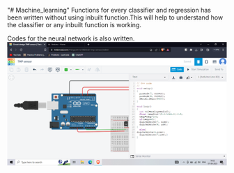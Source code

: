 "# Machine_learning" 
Functions for every classifier and regression has been written without using inbuilt function.This will help to understand how the classifier or any inbuilt function is working.

Codes for the neural network is also written.
![Alt text](https://raw.githubusercontent.com/Mrnoobcoder/Machine_learning/main/Screenshot%20(41).png)
